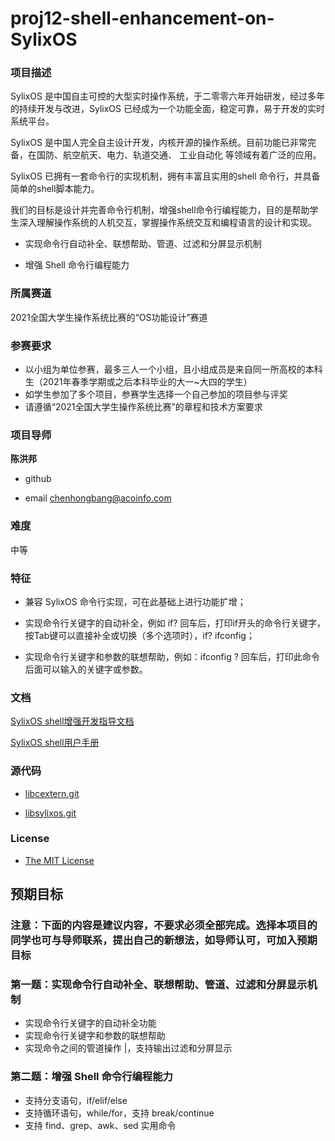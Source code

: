 # proj12-shell-enhancement-on-SylixOS
### 项目描述

SylixOS 是中国自主可控的大型实时操作系统，于二零零六年开始研发，经过多年的持续开发与改进，SylixOS 已经成为一个功能全面，稳定可靠，易于开发的实时系统平台。

SylixOS 是中国人完全自主设计开发，内核开源的操作系统。目前功能已非常完备，在国防、航空航天、电力、轨道交通、 工业自动化 等领域有着广泛的应用。

SylixOS 已拥有一套命令行的实现机制，拥有丰富且实用的shell 命令行，并具备简单的shell脚本能力。

我们的目标是设计并完善命令行机制，增强shell命令行编程能力，目的是帮助学生深入理解操作系统的人机交互，掌握操作系统交互和编程语言的设计和实现。

- 实现命令行自动补全、联想帮助、管道、过滤和分屏显示机制

- 增强 Shell 命令行编程能力

### 所属赛道

2021全国大学生操作系统比赛的“OS功能设计”赛道

### 参赛要求

- 以小组为单位参赛，最多三人一个小组，且小组成员是来自同一所高校的本科生（2021年春季学期或之后本科毕业的大一~大四的学生）
- 如学生参加了多个项目，参赛学生选择一个自己参加的项目参与评奖
- 请遵循“2021全国大学生操作系统比赛”的章程和技术方案要求

### 项目导师

**陈洪邦**

* github

* email chenhongbang@acoinfo.com


### 难度

中等


### 特征

- 兼容 SylixOS 命令行实现，可在此基础上进行功能扩增；
- 实现命令行关键字的自动补全，例如 if?  回车后，打印if开头的命令行关键字，按Tab键可以直接补全或切换（多个选项时），if?  ifconfig；

- 实现命令行关键字和参数的联想帮助，例如：ifconfig  ?  回车后，打印此命令后面可以输入的关键字或参数。

### 文档

[SylixOS shell增强开发指导文档](https://github.com/acoinfo/sylixos_oscomp_2021/tree/master/shell_enhancement)

[SylixOS shell用户手册](https://github.com/acoinfo/sylixos_oscomp_2021/tree/master/shell_enhancement)

### 源代码
* [libcextern.git](http://git.sylixos.com/cgit/cgit.cgi/libcextern.git/) 

* [libsylixos.git](http://git.sylixos.com/cgit/cgit.cgi/libsylixos.git/) 

### License

* [The MIT License](https://opensource.org/licenses/MIT)

## 预期目标

### 注意：下面的内容是建议内容，不要求必须全部完成。选择本项目的同学也可与导师联系，提出自己的新想法，如导师认可，可加入预期目标

### 第一题：实现命令行自动补全、联想帮助、管道、过滤和分屏显示机制

* 实现命令行关键字的自动补全功能
* 实现命令行关键字和参数的联想帮助
* 实现命令之间的管道操作 |，支持输出过滤和分屏显示

### 第二题：增强 Shell 命令行编程能力

* 支持分支语句，if/elif/else
* 支持循环语句，while/for，支持 break/continue
* 支持 find、grep、awk、sed 实用命令
